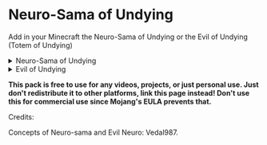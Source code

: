 # Neuro-Sama of Undying

Add in your Minecraft the Neuro-Sama of Undying or the Evil of Undying (Totem of Undying)

<Details>
        <summary>Neuro-Sama of Undying</summary>
![Neuro-Sama Icon](assets/Neuro-Sama.png)
</Details>

<Details>
        <summary>Evil of Undying</summary>
![Evil Icon](assets/Neuro-Sama.png)
</Details>

**This pack is free to use for any videos, projects, or just personal use. Just don't redistribute it to other platforms, link this page instead! Don't use this for commercial use since Mojang's EULA prevents that.**

Credits:
        
Concepts of Neuro-sama and Evil Neuro: Vedal987.
